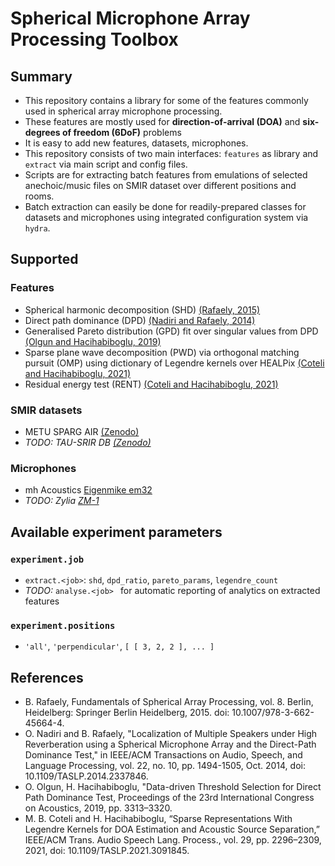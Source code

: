 Spherical Microphone Array Processing Toolbox
=============================================

Summary
-------
* This repository contains a library for some of the features commonly used in spherical array microphone processing.
* These features are mostly used for **direction-of-arrival (DOA)** and **six-degrees of freedom (6DoF)** problems
* It is easy to add new features, datasets, microphones.
* This repository consists of two main interfaces: `features` as library and `extract` via main script and config files.
* Scripts are for extracting batch features from emulations of selected anechoic/music files on SMIR dataset over different positions and rooms.
* Batch extraction can easily be done for readily-prepared classes for datasets and microphones using integrated configuration system via `hydra`.


Supported
---------
### Features
- Spherical harmonic decomposition (SHD) [(Rafaely, 2015)](https://link.springer.com/book/10.1007/978-3-662-45664-4)
- Direct path dominance (DPD) [(Nadiri and Rafaely, 2014)](https://ieeexplore.ieee.org/abstract/document/6851936)
- Generalised Pareto distribution (GPD) fit over singular values from DPD [(Olgun and Hacihabiboglu, 2019)](http://publications.rwth-aachen.de/record/769382)
- Sparse plane wave decomposition (PWD) via orthogonal matching pursuit (OMP) using dictionary of Legendre kernels over HEALPix [(Coteli and Hacihabiboglu, 2021)](https://ieeexplore.ieee.org/document/9463766)
- Residual energy test (RENT) [(Coteli and Hacihabiboglu, 2021)](https://ieeexplore.ieee.org/document/9463766)

### SMIR datasets
- METU SPARG AIR [(Zenodo)](https://zenodo.org/record/2635758)
- *TODO: TAU-SRIR DB [(Zenodo)](https://zenodo.org/record/6408611)*

### Microphones
- mh Acoustics [Eigenmike em32](https://mhacoustics.com/products)
- *TODO: Zylia [ZM-1](https://www.zylia.co/zylia-zm-1-microphone.html)*


Available experiment parameters
-------------------------------
### `experiment.job`
* `extract.<job>`: `shd`, `dpd_ratio`, `pareto_params`, `legendre_count`
* *TODO:* `analyse.<job> ` for automatic reporting of analytics on extracted features 

### `experiment.positions`
* `'all'`, `'perpendicular'`, `[ [ 3, 2, 2 ], ... ]`


References
----------
- B. Rafaely, Fundamentals of Spherical Array Processing, vol. 8. Berlin, Heidelberg: Springer Berlin Heidelberg, 2015. doi: 10.1007/978-3-662-45664-4.
- O. Nadiri and B. Rafaely, "Localization of Multiple Speakers under High Reverberation using a Spherical Microphone Array and the Direct-Path Dominance Test," in IEEE/ACM Transactions on Audio, Speech, and Language Processing, vol. 22, no. 10, pp. 1494-1505, Oct. 2014, doi: 10.1109/TASLP.2014.2337846.
- O. Olgun, H. Hacihabiboglu, "Data-driven Threshold Selection for Direct Path Dominance Test, Proceedings of the 23rd International Congress on Acoustics, 2019, pp. 3313–3320.
- M. B. Coteli and H. Hacihabiboglu, “Sparse Representations With Legendre Kernels for DOA Estimation and Acoustic Source Separation,” IEEE/ACM Trans. Audio Speech Lang. Process., vol. 29, pp. 2296–2309, 2021, doi: 10.1109/TASLP.2021.3091845.
